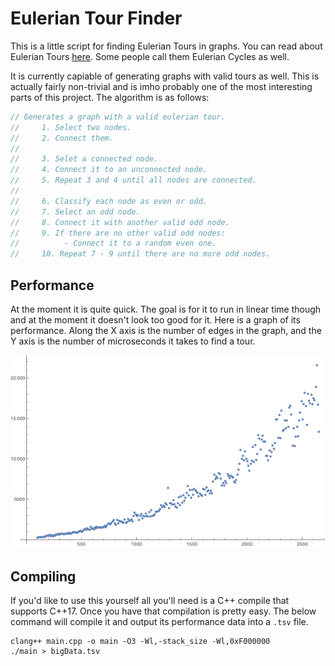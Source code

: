 # Eulerian Tour Finder

This is a little script for finding Eulerian Tours in graphs. You can read about Eulerian Tours [here](http://mathworld.wolfram.com/EulerianCycle.html). Some people call them Eulerian Cycles as well.



It is currently capiable of generating graphs with valid tours as well. This is actually fairly non-trivial and is imho probably one of the most interesting parts of this project. The algorithm is as follows:

```c++
// Generates a graph with a valid eulerian tour.
//     1. Select two nodes.
//     2. Connect them.
//
//     3. Selet a connected node.
//     4. Connect it to an unconnected node.
//     5. Repeat 3 and 4 until all nodes are connected.
//
//     6. Classify each node as even or odd.
//     7. Select an odd node.
//     8. Connect it with another valid odd node.
//     9. If there are no other valid odd nodes:
//          - Connect it to a random even one.
//     10. Repeat 7 - 9 until there are no more odd nodes.
```

## Performance

At the moment it is quite quick. The goal is for it to run in linear time though and at the moment it doesn't look too good for it. Here is a graph of its performance. Along the X axis is the number of edges in the graph, and the Y axis is the number of microseconds it takes to find a tour.

![](./tourperf.png)

## Compiling

If you'd like to use this yourself all you'll need is a C++ compile that supports C++17. Once you have that compilation is pretty easy. The below command will compile it and output its performance data into a `.tsv` file.

```
clang++ main.cpp -o main -O3 -Wl,-stack_size -Wl,0xF000000
./main > bigData.tsv
```

